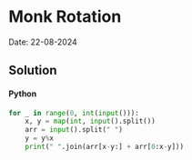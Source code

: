 
# Monk Rotation

Date: 22-08-2024

## Solution
#### Python
```python
for _ in range(0, int(input())):
    x, y = map(int, input().split())
    arr = input().split(" ")
    y = y%x
    print(" ".join(arr[x-y:] + arr[0:x-y]))
```
        